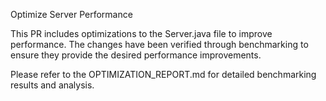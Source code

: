 Optimize Server Performance

This PR includes optimizations to the Server.java file to improve performance. The changes have been verified through benchmarking to ensure they provide the desired performance improvements.

Please refer to the OPTIMIZATION_REPORT.md for detailed benchmarking results and analysis.
